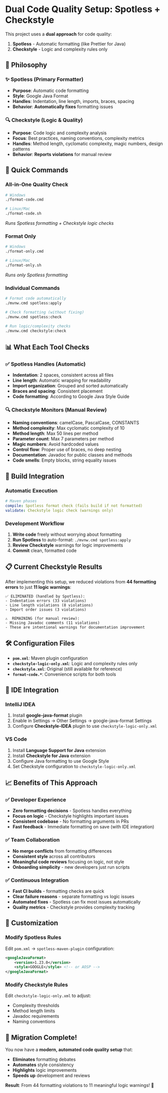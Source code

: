 # Dual Code Quality Setup: Spotless + Checkstyle

This project uses a **dual approach** for code quality:
1. **Spotless** - Automatic formatting (like Prettier for Java)
2. **Checkstyle** - Logic and complexity rules only

## 🎯 Philosophy

### ✨ Spotless (Primary Formatter)
- **Purpose**: Automatic code formatting
- **Style**: Google Java Format
- **Handles**: Indentation, line length, imports, braces, spacing
- **Behavior**: **Automatically fixes** formatting issues

### 🔍 Checkstyle (Logic & Quality)
- **Purpose**: Code logic and complexity analysis
- **Focus**: Best practices, naming conventions, complexity metrics
- **Handles**: Method length, cyclomatic complexity, magic numbers, design patterns
- **Behavior**: **Reports violations** for manual review

## 🚀 Quick Commands

### All-in-One Quality Check
```bash
# Windows
./format-code.cmd

# Linux/Mac  
./format-code.sh
```
*Runs Spotless formatting + Checkstyle logic checks*

### Format Only
```bash
# Windows
./format-only.cmd

# Linux/Mac
./format-only.sh
```
*Runs only Spotless formatting*

### Individual Commands
```bash
# Format code automatically
./mvnw.cmd spotless:apply

# Check formatting (without fixing)
./mvnw.cmd spotless:check

# Run logic/complexity checks
./mvnw.cmd checkstyle:check
```

## 📊 What Each Tool Checks

### ✅ Spotless Handles (Automatic)
- **Indentation**: 2 spaces, consistent across all files
- **Line length**: Automatic wrapping for readability
- **Import organization**: Grouped and sorted automatically
- **Braces and spacing**: Consistent placement
- **Code formatting**: According to Google Java Style Guide

### 🔍 Checkstyle Monitors (Manual Review)
- **Naming conventions**: camelCase, PascalCase, CONSTANTS
- **Method complexity**: Max cyclomatic complexity of 10
- **Method length**: Max 50 lines per method
- **Parameter count**: Max 7 parameters per method
- **Magic numbers**: Avoid hardcoded values
- **Control flow**: Proper use of braces, no deep nesting
- **Documentation**: Javadoc for public classes and methods
- **Code smells**: Empty blocks, string equality issues

## 🔄 Build Integration

### Automatic Execution
```yaml
# Maven phases
compile: Spotless format check (fails build if not formatted)
validate: Checkstyle logic check (warnings only)
```

### Development Workflow
1. **Write code** freely without worrying about formatting
2. **Run Spotless** to auto-format: `./mvnw.cmd spotless:apply`
3. **Review Checkstyle** warnings for logic improvements
4. **Commit** clean, formatted code

## 📋 Current Checkstyle Results

After implementing this setup, we reduced violations from **44 formatting errors** to just **11 logic warnings**:

```
✅ ELIMINATED (handled by Spotless):
- Indentation errors (33 violations)
- Line length violations (8 violations)  
- Import order issues (3 violations)

⚠️  REMAINING (for manual review):
- Missing Javadoc comments (11 violations)
- These are intentional warnings for documentation improvement
```

## 🛠️ Configuration Files

- **`pom.xml`**: Maven plugin configuration
- **`checkstyle-logic-only.xml`**: Logic and complexity rules only
- **`checkstyle.xml`**: Original (still available for reference)
- **`format-code.*`**: Convenience scripts for both tools

## 🎨 IDE Integration

### IntelliJ IDEA
1. Install **google-java-format** plugin
2. Enable in Settings → Other Settings → google-java-format Settings
3. Configure **Checkstyle-IDEA** plugin to use `checkstyle-logic-only.xml`

### VS Code
1. Install **Language Support for Java** extension
2. Install **Checkstyle for Java** extension
3. Configure Java formatting to use Google Style
4. Set Checkstyle configuration to `checkstyle-logic-only.xml`

## 📈 Benefits of This Approach

### ✅ Developer Experience
- **Zero formatting decisions** - Spotless handles everything
- **Focus on logic** - Checkstyle highlights important issues
- **Consistent codebase** - No formatting arguments in PRs
- **Fast feedback** - Immediate formatting on save (with IDE integration)

### ✅ Team Collaboration
- **No merge conflicts** from formatting differences
- **Consistent style** across all contributors
- **Meaningful code reviews** focusing on logic, not style
- **Onboarding simplicity** - new developers just run scripts

### ✅ Continuous Integration
- **Fast CI builds** - formatting checks are quick
- **Clear failure reasons** - separate formatting vs logic issues
- **Automated fixes** - Spotless can fix most issues automatically
- **Quality metrics** - Checkstyle provides complexity tracking

## 🔧 Customization

### Modify Spotless Rules
Edit `pom.xml` → `spotless-maven-plugin` configuration:
```xml
<googleJavaFormat>
    <version>1.23.0</version>
    <style>GOOGLE</style> <!-- or AOSP -->
</googleJavaFormat>
```

### Modify Checkstyle Rules
Edit `checkstyle-logic-only.xml` to adjust:
- Complexity thresholds
- Method length limits
- Javadoc requirements
- Naming conventions

## 🚀 Migration Complete!

You now have a **modern, automated code quality setup** that:
- **Eliminates** formatting debates
- **Automates** style consistency  
- **Highlights** logic improvements
- **Speeds up** development and reviews

**Result**: From 44 formatting violations to 11 meaningful logic warnings! 🎉
